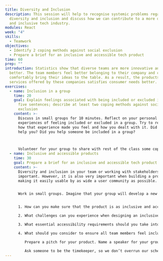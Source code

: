 ```yaml
---
title: Diversity and Inclusion
description: This session will help to recognise systemic problems regarding
  diversity and inclusion and discuss how we can contribute to a more diverse
  and inclusive tech industry.
modules: React
week: "4"
skills:
  - Teamwork
objectives:
  - Identify 2 coping methods against social exclusion
  - Prepare a brief for an inclusive and accessible tech product
time: 60
prep: ""
introduction: Statistics show that diverse teams are more innovative and perform
  better. The team members feel better belonging to their company and can more
  comfortably bring their ideas to the table. As a result, the products and
  services offered by these companies satisfies consumer needs better.
exercises:
  - name: Inclusion in a group
    time: 20
    goal: Explain feelings associated with being included or excluded in a group in
      five sentences; describe at least two coping methods against social
      exclusion
    content: >-
      Discuss in small groups for 10 minutes. Reflect on your personal
      experiences of feeling included or excluded in a group. Try to remember
      how that experience made you feel and how you dealt with it. Did someone
      help you? Did you help someone be included in a group?



      Volunteer for your group to share with rest of the class some coping methods against social exclusion your group has discussed. This should not take longer than 10 minutes, so make sure someone is keeping time.
  - name: Inclusive and accessible products
    time: 30
    goal: Prepare a brief for an inclusive and accessible tech product
    content: >-
      Diversity and inclusion in your team or working with stakeholders is
      important. However, it is also very important when building a product and
      making it easily usable by as wide a user community as possible.


      Work in small groups. Imagine that your group will develop a new tech product. Consider the following questions:


      1. How can you make sure that the product is as inclusive and accessible as possible?

      2. What challenges can you experience when designing an inclusive and accessible product?

      3. What essential accessibility requirements should you take into consideration?

      4. What should you consider to ensure all team members feel included?

         Prepare a pitch for your product. Name a speaker for your group. They will share your pitch and explain how you will create an inclusive and accessible product. Groups will have a maximum of 2 minutes to present their pitch.

         Ask someone to be the timekeeper, so we don’t overrun our schedule.
---
```

